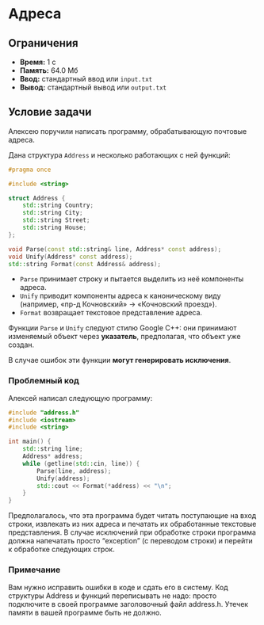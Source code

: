# Адреса

## Ограничения
- **Время:** 1 с  
- **Память:** 64.0 Мб  
- **Ввод:** стандартный ввод или `input.txt`  
- **Вывод:** стандартный вывод или `output.txt`

## Условие задачи

Алексею поручили написать программу, обрабатывающую почтовые адреса.

Дана структура `Address` и несколько работающих с ней функций:

```cpp
#pragma once

#include <string>

struct Address {
    std::string Country;
    std::string City;
    std::string Street;
    std::string House;
};

void Parse(const std::string& line, Address* const address);
void Unify(Address* const address);
std::string Format(const Address& address);
```

- `Parse` принимает строку и пытается выделить из неё компоненты адреса.
- `Unify` приводит компоненты адреса к каноническому виду (например, «пр-д Кочновский» → «Кочновский проезд»).
- `Format` возвращает текстовое представление адреса.

Функции `Parse` и `Unify` следуют стилю Google C++: они принимают изменяемый объект через **указатель**, предполагая, что объект уже создан.

В случае ошибок эти функции **могут генерировать исключения**.

### Проблемный код

Алексей написал следующую программу:

```cpp
#include "address.h"
#include <iostream>
#include <string>

int main() {
    std::string line;
    Address* address;
    while (getline(std::cin, line)) {
        Parse(line, address);
        Unify(address);
        std::cout << Format(*address) << "\n";
    }
}
```

Предполагалось, что эта программа будет читать поступающие на вход строки, извлекать из них адреса и печатать их обработанные текстовые представления. В случае исключений при обработке строки программа должна напечатать просто “exception” (с переводом строки) и перейти к обработке следующих строк.

### Примечание

Вам нужно исправить ошибки в коде и сдать его в систему. Код структуры Address и функций переписывать не надо: просто подключите в своей программе заголовочный файл address.h. Утечек памяти в вашей программе быть не должно.